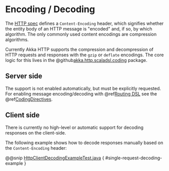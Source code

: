 # Encoding / Decoding

The [HTTP spec](http://tools.ietf.org/html/rfc7231#section-3.1.2.1) defines a `Content-Encoding` header, which signifies whether the entity body of an HTTP message is
"encoded" and, if so, by which algorithm. The only commonly used content encodings are compression algorithms.

Currently Akka HTTP supports the compression and decompression of HTTP requests and responses with the `gzip` or
`deflate` encodings.
The core logic for this lives in the @github[akka.http.scaladsl.coding](/akka-http/src/main/scala/akka/http/scaladsl/coding) package.

## Server side

The support is not enabled automatically, but must be explicitly requested.
For enabling message encoding/decoding with @ref[Routing DSL](../routing-dsl/index.md#http-high-level-server-side-api-java) see the @ref[CodingDirectives](../routing-dsl/directives/coding-directives/index.md#codingdirectives-java).

## Client side

There is currently no high-level or automatic support for decoding responses on the client-side.

The following example shows how to decode responses manually based on the `Content-Encoding` header:

@@snip [HttpClientDecodingExampleTest.java](../../../../../test/java/docs/http/javadsl/HttpClientDecodingExampleTest.java) { #single-request-decoding-example }
